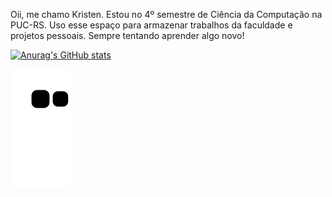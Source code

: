 Oii, me chamo Kristen. Estou no 4º semestre de Ciência da Computação na PUC-RS. Uso esse espaço para armazenar trabalhos da faculdade e projetos pessoais. Sempre tentando aprender algo novo!

[![Anurag's GitHub stats](https://github-readme-stats.vercel.app/api?username=kristenarguello&theme=tokyonight)](https://github.com/anuraghazra/github-readme-stats)

  
 
  
![Snake animation](https://github.com/kristenarguello/kristenarguello/blob/output/github-contribution-grid-snake.svg)
  
